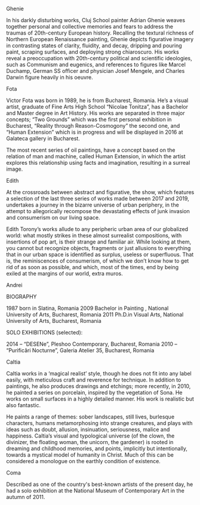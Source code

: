 Ghenie 

In his darkly disturbing works, Cluj School painter Adrian Ghenie weaves together personal and collective memories and fears to address the traumas of 20th-century European history. Recalling the textural richness of Northern European Renaissance painting, Ghenie depicts figurative imagery in contrasting states of clarity, fluidity, and decay, dripping and pouring paint, scraping surfaces, and deploying strong chiaroscuro. His works reveal a preoccupation with 20th-century political and scientific ideologies, such as Communism and eugenics, and references to figures like Marcel Duchamp, German SS officer and physician Josef Mengele, and Charles Darwin figure heavily in his oeuvre.

Fota

Victor Fota was born in 1989, he is from Bucharest, Romania. He’s a visual artist, graduate of Fine Arts High School “Nicolae Tonitza”, has a Bachelor and Master degree in Art History. His works are separated in three major concepts; “Two Grounds” which was the first personal exhibition in Bucharest, “Reality through Reason-Cosmogony” the second one, and “Human Extension” which is in progress and will be displayed in 2016 at Galateca gallery in Bucharest.
 
The most recent series of oil paintings, have a concept based on the relation of man and machine, called Human Extension, in which the artist explores this relationship using facts and imagination, resulting in a surreal image.

Edith

At the crossroads between abstract and figurative, the show, which features a selection of the last three series of works made between 2017 and 2019, undertakes a journey in the bizarre universe of urban periphery, in the attempt to allegorically recompose the devastating effects of junk invasion and consumerism on our living space.

Edith Torony’s works allude to any peripheric urban area of our globalized world: what mostly strikes in these almost surrealist compositions, with insertions of pop art, is their strange and familiar air. While looking at them, you cannot but recognize objects, fragments or just allusions to everything that in our urban space is identified as surplus, useless or superfluous. That is, the reminiscences of consumerism, of which we don’t know how to get rid of as soon as possible, and which, most of the times, end by being exiled at the margins of our world, extra muros.

Andrei

BIOGRAPHY

1987 born in Slatina, Romania
2009 Bachelor in Painting , National University of Arts, Bucharest, Romania
2011 Ph.D.in Visual Arts, National University of Arts, Bucharest, Romania

SOLO EXHIBITIONS (selected):

2014 – “DESENe”, Pleshoo Contemporary, Bucharest, Romania
2010 – “Purificări Nocturne”, Galeria Atelier 35, Bucharest, Romania

Caltia

Caltia works in a ‘magical realist’ style, though he does not fit into any label easily, with meticulous craft and reverence for technique. In addition to paintings, he also produces drawings and etchings; more recently, in 2010, he painted a series on porcelain, inspired by the vegetation of Sona. He works on small surfaces in a highly detailed manner. His work is realistic but also fantastic.

He paints a range of themes: sober landscapes, still lives, burlesque characters, humans metamorphosing into strange creatures, and plays with ideas such as doubt, allusion, insinuation, seriousness, malice and happiness. Caltia’s visual and typological universe (of the clown, the divinizer, the floating woman, the unicorn, the gardener) is rooted in dreaming and childhood memories, and points, implicitly but intentionally, towards a mystical model of humanity in Christ. Much of this can be considered a monologue on the earthly condition of existence.

Coma

Described as one of the country's best-known artists of the present day, he had a solo exhibition at the National Museum of Contemporary Art in the autumn of 2011.

 
